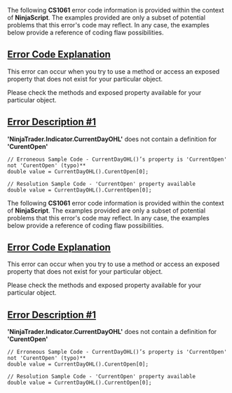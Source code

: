 The following **CS1061** error code information is provided within the context of **NinjaScript**. The examples provided are only a subset of potential problems that this error's code may reflect. In any case, the examples below provide a reference of coding flaw possibilities.

## [Error Code Explanation](https://developer.ninjatrader.com/docs/desktop/cs1061\#error-code-explanation)

This error can occur when you try to use a method or access an exposed property that does not exist for your particular object.

Please check the methods and exposed property available for your particular object.

## [Error Description \#1](https://developer.ninjatrader.com/docs/desktop/cs1061\#error-description-\#1)

**'NinjaTrader.Indicator.CurrentDayOHL'** does not contain a definition for **'CurentOpen'**

```jsx-150469391 csharp
// Erroneous Sample Code - CurrentDayOHL()’s property is 'CurrentOpen' not 'CurentOpen' (typo)**
double value = CurrentDayOHL().CurentOpen[0];

```

```jsx-150469391 csharp
// Resolution Sample Code - 'CurrentOpen' property available
double value = CurrentDayOHL().CurrentOpen[0];

```

The following **CS1061** error code information is provided within the context of **NinjaScript**. The examples provided are only a subset of potential problems that this error's code may reflect. In any case, the examples below provide a reference of coding flaw possibilities.

## [Error Code Explanation](https://developer.ninjatrader.com/docs/desktop/cs1061\#error-code-explanation)

This error can occur when you try to use a method or access an exposed property that does not exist for your particular object.

Please check the methods and exposed property available for your particular object.

## [Error Description \#1](https://developer.ninjatrader.com/docs/desktop/cs1061\#error-description-\#1)

**'NinjaTrader.Indicator.CurrentDayOHL'** does not contain a definition for **'CurentOpen'**

```jsx-150469391 csharp
// Erroneous Sample Code - CurrentDayOHL()’s property is 'CurrentOpen' not 'CurentOpen' (typo)**
double value = CurrentDayOHL().CurentOpen[0];

```

```jsx-150469391 csharp
// Resolution Sample Code - 'CurrentOpen' property available
double value = CurrentDayOHL().CurrentOpen[0];

```